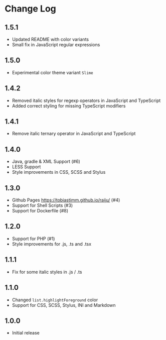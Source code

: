 # Change Log

## 1.5.1

* Updated README with color variants
* Small fix in JavaScript regular expressions

## 1.5.0

* Experimental color theme variant `Slime`

## 1.4.2

* Removed italic styles for regexp operators in JavaScript and TypeScript
* Added correct styling for missing TypeScript modifiers

## 1.4.1

* Remove italic ternary operator in JavaScript and TypeScript

## 1.4.0

* Java, gradle & XML Support (#6)
* LESS Support
* Style improvements in CSS, SCSS and Stylus

## 1.3.0

* Github Pages https://tobiastimm.github.io/raiju/ (#4)
* Support for Shell Scripts (#3)
* Support for Dockerfile (#8)

## 1.2.0

* Support for PHP (#1)
* Style improvements for .js, .ts and .tsx

## 1.1.1

* Fix for some italic styles in .js / .ts

## 1.1.0

* Changed `list.highlightForeground` color
* Support for CSS, SCSS, Stylus, INI and Markdown

## 1.0.0

* Initial release
